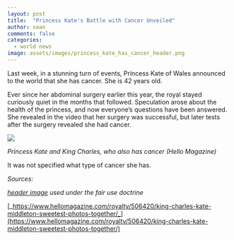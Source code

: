 ```yaml
---
layout: post
title:  "Princess Kate's Battle with Cancer Unveiled"
author: sean
comments: false
categories:
  - world news
image: assets/images/princess_kate_has_cancer_header.png
---
```


Last week, in a stunning turn of events, Princess Kate of Wales announced to the world that she has cancer. She is 42 years old.

Ever since her abdominal surgery earlier this year, the royal stayed curiously quiet in the months that followed. Speculation arose about the health of the princess, and now everyone’s questions have been answered. She revealed in the video that her surgery was successful, but later tests after the surgery revealed she had cancer.

![](https://lh7-us.googleusercontent.com/y3mfuoukbPiEiZC9b4lpDOjlJi3ujmnDiHhOfF-NjjBvhcafXTIanxwA8nd_VFvb9WpQrvGh-k9F-EI_x_y89m3eUyZAUnvFzGj9h90ghu5vg_bIsoqyxNwtg6-lMdyVBhrottOdHo0aZQXkBqPiCKU)

_Princess Kate and King Charles, who also has cancer (Hello Magazine)_

It was not specified what type of cancer she has.

_Sources:_

[_header image_](https://www.nbcnews.com/video/kate-middleton-says-she-is-being-treated-for-cancer-in-video-announcement-207504453937) _used under the fair use doctrine_

[_https://www.hellomagazine.com/royalty/506420/king-charles-kate-middleton-sweetest-photos-together/_](https://www.hellomagazine.com/royalty/506420/king-charles-kate-middleton-sweetest-photos-together/)
